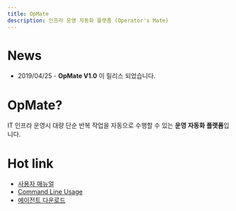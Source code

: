 ```yaml
---
title: OpMate
description: 인프라 운영 자동화 플랫폼 (Operator's Mate)
---
```


# News

- 2019/04/25 - **OpMate V1.0** 이 릴리스 되었습니다.

# OpMate?

IT 인프라 운영시 대량 단순 반복 작업을 자동으로 수행할 수 있는 **운영 자동화 플랫폼**입니다.

# Hot link

- [사용자 매뉴얼](/document/UserManual.md)
- [Command Line Usage](/document/CliUsage.md)
- [에이전트 다운로드](/download/index.md#에이전트)
